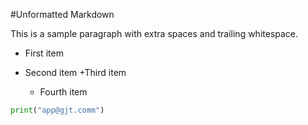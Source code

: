 #Unformatted Markdown

This is a sample paragraph with extra spaces and trailing whitespace.

- First item
- Second item
  +Third item


    *    Fourth item

```py
print("app@gjt.comm")

```
